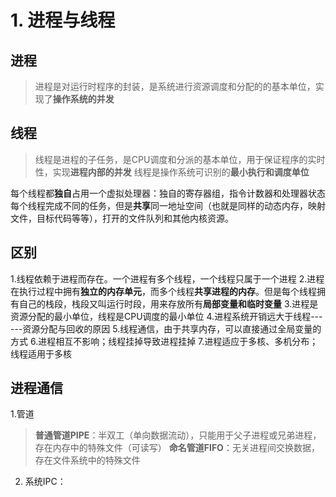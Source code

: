 <attachment contentEditable="false" data-atts="%5B%5D" data-aid=".atts-d6492fdd-bf94-4c8a-bc13-a27342062c0f"></attachment>
# 1. 进程与线程
## 进程
>进程是对运行时程序的封装，是系统进行资源调度和分配的的基本单位，实现了**操作系统的并发**
## 线程
> 线程是进程的子任务，是CPU调度和分派的基本单位，用于保证程序的实时性，实现**进程内部的并发**
线程是操作系统可识别的**最小执行和调度单位**

每个线程都**独自**占用一个虚拟处理器：独自的寄存器组，指令计数器和处理器状态
每个线程完成不同的任务，但是**共享**同一地址空间（也就是同样的动态内存，映射文件，目标代码等等），打开的文件队列和其他内核资源。

## 区别
1.线程依赖于进程而存在。一个进程有多个线程，一个线程只属于一个进程
2.进程在执行过程中拥有**独立的内存单元**，而多个线程**共享进程的内存**。但是每个线程拥有自己的栈段，栈段又叫运行时段，用来存放所有**局部变量和临时变量**
3.进程是资源分配的最小单位，线程是CPU调度的最小单位
4.进程系统开销远大于线程------资源分配与回收的原因
5.线程通信，由于共享内存，可以直接通过全局变量的方式
6.进程相互不影响；线程挂掉导致进程挂掉
7.进程适应于多核、多机分布；线程适用于多核

## 进程通信
1.管道
> **普通管道PIPE**：半双工（单向数据流动），只能用于父子进程或兄弟进程，存在内存中的特殊文件（可读写）
**命名管道FIFO**：无关进程间交换数据，存在文件系统中的特殊文件
2. 系统IPC：
> 

